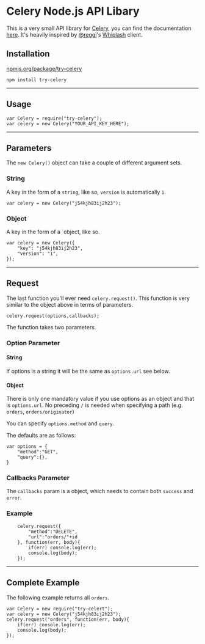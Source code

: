 # Celery Node.js API Libary

This is a very small API library for [Celery](www.trycelery.com), you can find the documentation [here](https://www.trycelery.com/developer). It's heavily inspired by [@reggi](https://github.com/reggi)'s [Whiplash](https://github.com/reggi/whiplash) client.

## Installation

[npmjs.org/package/try-celery](https://npmjs.org/package/try-celery)

    npm install try-celery

---

## Usage
    
    var Celery = require("try-celery");
    var celery = new Celery("YOUR_API_KEY_HERE");

---

## Parameters

The `new Celery()` object can take a couple of different argument sets.

### String

A key in the form of a `string`, like so, `version` is automatically `1`.
	
	var celery = new Celery("j54kjh83ij2h23");

### Object
	
A key in the form of a `object, like so.

	var celery = new Celery({
		"key": "j54kjh83ij2h23",
		"version": "1",
	});

---	

## Request

The last function you'll ever need `celery.request()`. This function is very similar to the object above in terms of parameters.

	
	celery.request(options,callbacks);
	
The function takes two parameters.

### Option Parameter

#### String

If options is a string it will be the same as `options.url` see below.

#### Object

There is only one mandatory value if you use options as an object and that is `options.url`. No preceding `/` is needed when specifying a path (e.g. `orders`, `orders/originator`)
	
You can specify `options.method` and `query`.

The defaults are as follows:

	var options = {
		"method":"GET",
		"query":{},
	}

### Callbacks Parameter

The `callbacks` param is a object, which needs to contain both `success` and `error`.

### Example

        celery.request({
            "method":"DELETE",
            "url":"orders/"+id
        }, function(err, body){
			if(err) console.log(err);
			console.log(body);
		});

---

## Complete Example

The following example returns all `orders`.


	var Celery = new require("try-celert");
	var celery = new Celery("j54kjh83ij2h23");
	celery.request("orders", function(err, body){
		if(err) console.log(err);
		console.log(body);
	});

